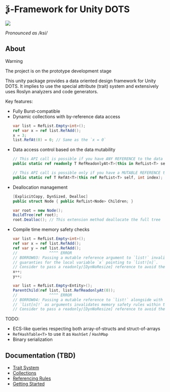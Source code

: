# ѯ-Framework for Unity DOTS

![](Documentation~/img/logo.png)

_Pronounced as /ksi/_

## About

> [!WARNING]
> The project is on the prototype development stage

This unity package provides a data oriented design framework for Unity DOTS.
It implies to use the special attribute (trait) system
and extensively uses Roslyn analyzers and code generators.

Key features:

- Fully Burst-compatible
- Dynamic collections with by-reference data access
  ```csharp
  var list = RefList.Empty<int>();
  ref var x = ref list.RefAdd();
  x = 3;
  list.RefAt(0) = 0; // Same as the `x = 0`
  ```
- Data access control based on the data mutability
  ```csharp
  // This API call is possible if you have ANY REFERENCE to the data
  public static ref readonly T RefReadonlyAt<T>(this in RefList<T> self, int index);

  // This API call is possible only if you have a MUTABLE REFERENCE to the data
  public static ref T RefAt<T>(this ref RefList<T> self, int index);
  ```
- Deallocation management
  ```csharp
  [ExplicitCopy, DynSized, Dealloc]
  public struct Node { public RefList<Node> Children; }

  var root = new Node();
  BuildTree(ref root);
  root.Dealloc(); // This extension method deallocate the full tree
  ```
- Compile time memory safety checks
  ```csharp
  var list = RefList.Empty<int>();
  ref var x = ref list.RefAdd();
  ref var y = ref list.RefAdd();
  //              ^^^^ ERROR
  // BORROW03: Passing a mutable reference argument to `list!` invalidates memory safety
  // guaranties for the local variable `x` pointing to `list![n]`.
  // Consider to pass a readonly/[DynNoResize] reference to avoid the problem
  x++;
  y++;
  ```
  ```csharp
  var list = RefList.Empty<Entity>();
  ParentChild(ref list, list.RefReadonlyAt(0));
  //              ^^^^ ERROR
  // BORROW04: Passing a mutable reference to `list!` alongside with a reference to
  // `list[n]!` as arguments invalidates memory safety rules within the calling method.
  // Consider to pass a readonly/[DynNoResize] reference to avoid the problem
  ```

TODO:
- ECS-like queries respecting both array-of-structs and struct-of-arrays
- `RefHashTable<T>` to use it as `HashSet` / `HashMap`
- Binary serialization

## Documentation (TBD)

- [Trait System](Documentation~/traits.md)
- [Collections](Documentation~/traits.md)
- [Referencing Rules](Documentation~/borrow-checker-at-home.md)
- [Getting Started](Documentation~/getting-started.md)
